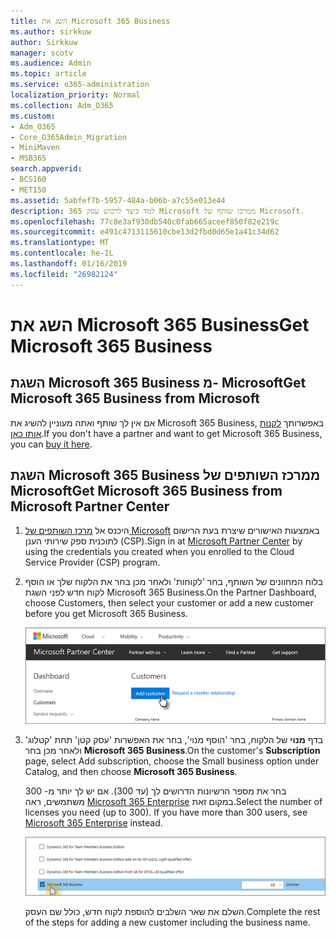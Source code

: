 ```yaml
---
title: השג את Microsoft 365 Business
ms.author: sirkkuw
author: Sirkkuw
manager: scotv
ms.audience: Admin
ms.topic: article
ms.service: o365-administration
localization_priority: Normal
ms.collection: Adm_O365
ms.custom:
- Adm_O365
- Core_O365Admin_Migration
- MiniMaven
- MSB365
search.appverid:
- BCS160
- MET150
ms.assetid: 5abfef7b-5957-484a-b06b-a7c55e013e44
description: למד כיצד לרכוש עסק 365 Microsoft ממרכז שותף של Microsoft.
ms.openlocfilehash: 77c8e3af930db540c0fab665aceef850f82e219c
ms.sourcegitcommit: e491c4713115610cbe13d2fbd0d65e1a41c34d62
ms.translationtype: MT
ms.contentlocale: he-IL
ms.lasthandoff: 01/16/2019
ms.locfileid: "26982124"
---
```

# <a name="get-microsoft-365-business"></a><span data-ttu-id="979eb-103">השג את Microsoft 365 Business</span><span class="sxs-lookup"><span data-stu-id="979eb-103">Get Microsoft 365 Business</span></span>

## <a name="get-microsoft-365-business-from-microsoft"></a><span data-ttu-id="979eb-104">השגת Microsoft 365 Business מ- Microsoft</span><span class="sxs-lookup"><span data-stu-id="979eb-104">Get Microsoft 365 Business from Microsoft</span></span>

<span data-ttu-id="979eb-105">אם אין לך שותף ואתה מעוניין להשיג את Microsoft 365 Business, באפשרותך [לקנות אותו כאן](https://www.microsoft.com/en-US/microsoft-365/business).</span><span class="sxs-lookup"><span data-stu-id="979eb-105">If you don't have a partner and want to get Microsoft 365 Business, you can [buy it here](https://www.microsoft.com/en-US/microsoft-365/business).</span></span>
  
## <a name="get-microsoft-365-business-from-microsoft-partner-center"></a><span data-ttu-id="979eb-106">השגת Microsoft 365 Business ממרכז השותפים של Microsoft</span><span class="sxs-lookup"><span data-stu-id="979eb-106">Get Microsoft 365 Business from Microsoft Partner Center</span></span>

1. <span data-ttu-id="979eb-107">היכנס אל [מרכז השותפים של Microsoft](https://go.microsoft.com/fwlink/p/?linkid=849910) באמצעות האישורים שיצרת בעת הרישום לתוכנית ספק שירותי הענן (CSP).</span><span class="sxs-lookup"><span data-stu-id="979eb-107">Sign in at [Microsoft Partner Center](https://go.microsoft.com/fwlink/p/?linkid=849910) by using the credentials you created when you enrolled to the Cloud Service Provider (CSP) program.</span></span> 
    
2. <span data-ttu-id="979eb-108">בלוח המחוונים של השותף, בחר 'לקוחות' ולאחר מכן בחר את הלקוח שלך או הוסף לקוח חדש לפני השגת Microsoft 365 Business.</span><span class="sxs-lookup"><span data-stu-id="979eb-108">On the Partner Dashboard, choose Customers, then select your customer or add a new customer before you get Microsoft 365 Business.</span></span>
    
    ![In the Microsoft Partner center, add a new customer.](media/ec807d07-bbd2-411f-8fe1-c644cf9a3882.png)
  
3. <span data-ttu-id="979eb-110">בדף **מנוי** של הלקוח, בחר 'הוסף מנוי', בחר את האפשרות 'עסק קטן' תחת 'קטלוג' ולאחר מכן בחר **Microsoft 365 Business**.</span><span class="sxs-lookup"><span data-stu-id="979eb-110">On the customer's **Subscription** page, select Add subscription, choose the Small business option under Catalog, and then choose **Microsoft 365 Business**.</span></span>
    
    <span data-ttu-id="979eb-p101">בחר את מספר הרשיונות הדרושים לך (עד 300). אם יש לך יותר מ- 300 משתמשים, ראה [Microsoft 365 Enterprise](https://go.microsoft.com/fwlink/p/?linkid=862316) במקום זאת.</span><span class="sxs-lookup"><span data-stu-id="979eb-p101">Select the number of licenses you need (up to 300). If you have more than 300 users, see [Microsoft 365 Enterprise](https://go.microsoft.com/fwlink/p/?linkid=862316) instead.</span></span> 
    
    ![On the New subscription page choose small business.](media/52d99e89-2175-4974-84bb-dd626048541b.png)
  
    <span data-ttu-id="979eb-114">השלם את שאר השלבים להוספת לקוח חדש, כולל שם העסק.</span><span class="sxs-lookup"><span data-stu-id="979eb-114">Complete the rest of the steps for adding a new customer including the business name.</span></span>
    


